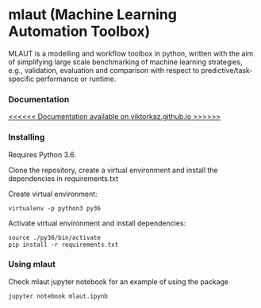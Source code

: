 # mlaut (Machine Learning Automation Toolbox)

MLAUT is a modelling and workflow toolbox in python, written with the aim of simplifying large scale benchmarking of machine learning strategies, e.g., validation, evaluation and comparison with respect to predictive/task-specific performance or runtime. 

### Documentation

[<<<<<< Documentation available on viktorkaz.github.io >>>>>>](https://viktorkaz.github.io)

### Installing

Requires Python 3.6.

Clone the repository, create a virtual environment and install the dependencies in requirements.txt

Create virtual environment:
```
virtualenv -p python3 py36
```
Activate virtual environment and install dependencies:
```
source ./py36/bin/activate
pip install -r requirements.txt
```

### Using mlaut

Check mlaut jupyter notebook for an example of using the package

```
jupyter notebook mlaut.ipynb
```